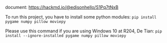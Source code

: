 document: https://hackmd.io/@edisonhello/S1Pq7tNxB

To run this project, you have to install some python modules:
`pip install pygame numpy pillow moviepy`

Please use this command if you are using Windows 10 at R204, De Tian:
`pip install --ignore-installed pygame numpy pillow moviepy`